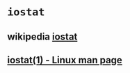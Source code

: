 # `iostat`



## wikipedia [iostat](https://en.wikipedia.org/wiki/Iostat)





## [iostat(1) - Linux man page](https://linux.die.net/man/1/iostat)

